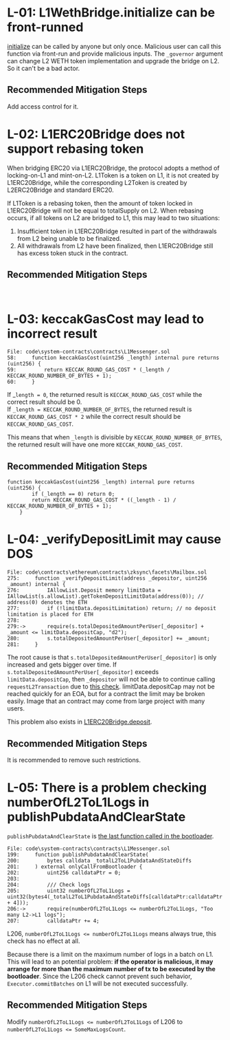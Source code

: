 # L-01: L1WethBridge.initialize can be front-runned

[initialize](https://github.com/code-423n4/2023-10-zksync/blob/main/code/contracts/ethereum/contracts/bridge/L1WethBridge.sol#L81-L87) can be called by anyone but only once. Malicious user can call this function via front-run and provide malicious inputs. The `_governor` argument can change L2 WETH token implementation and upgrade the bridge on L2. So it can't be a bad actor.

## Recommended Mitigation Steps

Add access control for it.

# L-02: L1ERC20Bridge does not support rebasing token

When bridging ERC20 via L1ERC20Bridge, the protocol adopts a method of locking-on-L1 and mint-on-L2. L1Token is a token on L1, it is not created by L1ERC20Bridge, while the corresponding L2Token is created by L2ERC20Bridge and standard ERC20.

If L1Token is a rebasing token, then the amount of token locked in L1ERC20Bridge will not be equal to totalSupply on L2. When rebasing occurs, if all tokens on L2 are bridged to L1, this may lead to two situations:

1.  Insufficient token in L1ERC20Bridge resulted in part of the withdrawals from L2 being unable to be finalized.
2.  All withdrawals from L2 have been finalized, then L1ERC20Bridge still has excess token stuck in the contract.

## Recommended Mitigation Steps

&nbsp;

# L-03: keccakGasCost may lead to incorrect result

```solidity
File: code\system-contracts\contracts\L1Messenger.sol
58:     function keccakGasCost(uint256 _length) internal pure returns (uint256) {
59:         return KECCAK_ROUND_GAS_COST * (_length / KECCAK_ROUND_NUMBER_OF_BYTES + 1);
60:     }
```

If _`length = 0`, the returned result is `KECCAK_ROUND_GAS_COST` while the correct result should be 0.  
If `_length = KECCAK_ROUND_NUMBER_OF_BYTES`, the returned result is `KECCAK_ROUND_GAS_COST * 2` while the correct result should be `KECCAK_ROUND_GAS_COST`.

This means that when `_length` is divisible by `KECCAK_ROUND_NUMBER_OF_BYTES`, the returned result will have one more `KECCAK_ROUND_GAS_COST`.

## Recommended Mitigation Steps

```fix
function keccakGasCost(uint256 _length) internal pure returns (uint256) {
        if (_length == 0) return 0;
        return KECCAK_ROUND_GAS_COST * ((_length - 1) / KECCAK_ROUND_NUMBER_OF_BYTES + 1);
    }
```

# L-04: _verifyDepositLimit may cause DOS

```solidity
File: code\contracts\ethereum\contracts\zksync\facets\Mailbox.sol
275:     function _verifyDepositLimit(address _depositor, uint256 _amount) internal {
276:         IAllowList.Deposit memory limitData = IAllowList(s.allowList).getTokenDepositLimitData(address(0)); // address(0) denotes the ETH
277:         if (!limitData.depositLimitation) return; // no deposit limitation is placed for ETH
278: 
279:->       require(s.totalDepositedAmountPerUser[_depositor] + _amount <= limitData.depositCap, "d2");
280:         s.totalDepositedAmountPerUser[_depositor] += _amount;
281:     }
```

The root cause is that `s.totalDepositedAmountPerUser[_depositor]` is only increased and gets bigger over time. If `s.totalDepositedAmountPerUser[_depositor]` exceeds `limitData.depositCap`, then `_depositor` will not be able to continue calling `requestL2Transaction` due to [this check](https://github.com/code-423n4/2023-10-zksync/blob/main/code/contracts/ethereum/contracts/zksync/facets/Mailbox.sol#L261). limitData.depositCap may not be reached quickly for an EOA, but for a contract the limit may be broken easily. Image that an contract may come from large project with many users.

This problem also exists in [L1ERC20Bridge.deposit](https://github.com/code-423n4/2023-10-zksync/blob/main/code/contracts/ethereum/contracts/bridge/L1ERC20Bridge.sol#L188).

## Recommended Mitigation Steps

It is recommended to remove such restrictions.

# L-05: There is a problem checking numberOfL2ToL1Logs in publishPubdataAndClearState

`publishPubdataAndClearState` is [the last function called in the bootloader](https://github.com/code-423n4/2023-10-zksync/blob/main/code/system-contracts/bootloader/bootloader.yul#L3822). 

```solidity
File: code\system-contracts\contracts\L1Messenger.sol
199:     function publishPubdataAndClearState(
200:         bytes calldata _totalL2ToL1PubdataAndStateDiffs
201:     ) external onlyCallFromBootloader {
202:         uint256 calldataPtr = 0;
203: 
204:         /// Check logs
205:         uint32 numberOfL2ToL1Logs = uint32(bytes4(_totalL2ToL1PubdataAndStateDiffs[calldataPtr:calldataPtr + 4]));
206:->       require(numberOfL2ToL1Logs <= numberOfL2ToL1Logs, "Too many L2->L1 logs");
207:         calldataPtr += 4;
```

L206, `numberOfL2ToL1Logs <= numberOfL2ToL1Logs` means always true, this check has no effect at all.

Because there is a limit on the maximum number of logs in a batch on L1. This will lead to an potential problem: **if the operator is malicious, it may arrange for more than the maximum number of tx to be executed by the bootloader**. Since the L206 check cannot prevent such behavior, `Executor.commitBatches` on L1 will be not executed successfully.

## Recommended Mitigation Steps

Modify `numberOfL2ToL1Logs <= numberOfL2ToL1Logs` of L206 to `numberOfL2ToL1Logs <= SomeMaxLogsCount`.

&nbsp;